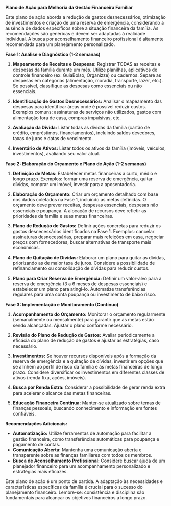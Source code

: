 **Plano de Ação para Melhoria da Gestão Financeira Familiar**

Este plano de ação aborda a redução de gastos desnecessários, otimização de investimentos e criação de uma reserva de emergência, considerando a ausência de dados específicos sobre a situação financeira da família.  As recomendações são genéricas e devem ser adaptadas à realidade individual.  A busca por aconselhamento financeiro profissional é altamente recomendada para um planejamento personalizado.

**Fase 1: Análise e Diagnóstico (1-2 semanas)**

1. **Mapeamento de Receitas e Despesas:**  Registrar TODAS as receitas e despesas da família durante um mês. Utilize planilhas, aplicativos de controle financeiro (ex: GuiaBolso, Organizze) ou cadernos. Separe as despesas em categorias (alimentação, moradia, transporte, lazer, etc.).  Se possível, classifique as despesas como essenciais ou não essenciais.

2. **Identificação de Gastos Desnecessários:** Analisar o mapeamento das despesas para identificar áreas onde é possível reduzir custos.  Exemplos comuns: assinaturas de serviços não utilizados, gastos com alimentação fora de casa, compras impulsivas, etc.

3. **Avaliação da Dívida:** Listar todas as dívidas da família (cartão de crédito, empréstimos, financiamentos), incluindo saldos devedores, taxas de juros e datas de vencimento.

4. **Inventário de Ativos:** Listar todos os ativos da família (imóveis, veículos, investimentos), avaliando seu valor atual.

**Fase 2: Elaboração do Orçamento e Plano de Ação (1-2 semanas)**

1. **Definição de Metas:** Estabelecer metas financeiras a curto, médio e longo prazo. Exemplos: formar uma reserva de emergência, quitar dívidas, comprar um imóvel, investir para a aposentadoria.

2. **Elaboração do Orçamento:** Criar um orçamento detalhado com base nos dados coletados na Fase 1, incluindo as metas definidas.  O orçamento deve prever receitas, despesas essenciais, despesas não essenciais e poupança.  A alocação de recursos deve refletir as prioridades da família e suas metas financeiras.

3. **Plano de Redução de Gastos:** Definir ações concretas para reduzir os gastos desnecessários identificados na Fase 1.  Exemplos: cancelar assinaturas desnecessárias, preparar mais refeições em casa, negociar preços com fornecedores, buscar alternativas de transporte mais econômicas.

4. **Plano de Quitação de Dívidas:** Elaborar um plano para quitar as dívidas, priorizando as de maior taxa de juros.  Considere a possibilidade de refinanciamento ou consolidação de dívidas para reduzir custos.

5. **Plano para Criar Reserva de Emergência:** Definir um valor-alvo para a reserva de emergência (3 a 6 meses de despesas essenciais) e estabelecer um plano para atingi-lo.  Automatize transferências regulares para uma conta poupança ou investimento de baixo risco.

**Fase 3: Implementação e Monitoramento (Contínuo)**

1. **Acompanhamento do Orçamento:** Monitorar o orçamento regularmente (semanalmente ou mensalmente) para garantir que as metas estão sendo alcançadas.  Ajustar o plano conforme necessário.

2. **Revisão do Plano de Redução de Gastos:** Avaliar periodicamente a eficácia do plano de redução de gastos e ajustar as estratégias, caso necessário.

3. **Investimentos:**  Se houver recursos disponíveis após a formação da reserva de emergência e a quitação de dívidas, investir em opções que se alinhem ao perfil de risco da família e às metas financeiras de longo prazo.  Considere diversificar os investimentos em diferentes classes de ativos (renda fixa, ações, imóveis).

4. **Busca por Renda Extra:** Considerar a possibilidade de gerar renda extra para acelerar o alcance das metas financeiras.

5. **Educação Financeira Contínua:** Manter-se atualizado sobre temas de finanças pessoais, buscando conhecimento e informação em fontes confiáveis.


**Recomendações Adicionais:**

* **Automatização:** Utilize ferramentas de automação para facilitar a gestão financeira, como transferências automáticas para poupança e pagamento de contas.
* **Comunicação Aberta:** Mantenha uma comunicação aberta e transparente sobre as finanças familiares com todos os membros.
* **Busca de Aconselhamento Profissional:** Considere buscar ajuda de um planejador financeiro para um acompanhamento personalizado e estratégias mais eficazes.


Este plano de ação é um ponto de partida.  A adaptação às necessidades e características específicas da família é crucial para o sucesso do planejamento financeiro.  Lembre-se: consistência e disciplina são fundamentais para alcançar os objetivos financeiros a longo prazo.